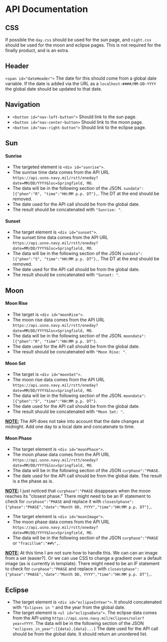 # API Documentation

## CSS
If possible the `day.css` should be used for the sun page, and
`night.css` should be used for the moon and eclipse pages.
This is not required for the finally product, and is an extra.

## Header
`<span id="dateHeader">` The date for this should come from a global date variable.
If the date is added via the URL as a `localhost:####/MM-DD-YYYY` the global date should be updated 
to that date.

## Navigation
* `<button id="nav-left-button">` Should link to the sun page.
* `<button id="nav-center-button>` Should link to the moon page.
* `<button id="nav-right-button">` Should link to the eclipse page.

## Sun
#### Sunrise
* The targeted element is `<div id="sunrise">`.
* The sunrise time data comes from the API URL
`https://api.usno.navy.mil/rstt/oneday?date=MM/DD/YYYY&loc=Springfield, MO`.
* The data will be in the following section of the JSON.
`sundata":[{"phen":"R", "time":"HH:MM p.p. DT"},`. The DT at the end should be removed.
* The date used for the API call should be from the global date.
* The result should be concatenated with `"Sunrise: "`.

#### Sunset
* The target element is `<div id="sunset">`.
* The sunset time data comes from the API URL
`https://api.usno.navy.mil/rstt/oneday?date=MM/DD/YYYY&loc=Springfield, MO`.
* The data will be in the following section of the JSON
`sundata":[{"phen":"S", "time":"HH:MM p.p. DT"},`. The DT at the end should be removed.
* The date used for the API call should be from the global date.
* The result should be concatenated with `"Sunset: "`.

## Moon
#### Moon Rise
* The target is `<div id="moonRise">`.
* The moon rise data comes from the API URL
`https://api.usno.navy.mil/rstt/oneday?date=MM/DD/YYYY&loc=Springfield, MO`.
* The data will be in the following section of the JSON.
`moondata":[{"phen":"R", "time":"HH:MM p.p. DT"}`.
* The date used for the API call should be from the global date.
* The result should be concatenated with `"Moon Rise: "`.

#### Moon Set
* The target is `<div id="moonSet">`.
* The moon rise data comes from the API URL
`https://api.usno.navy.mil/rstt/oneday?date=MM/DD/YYYY&loc=Springfield, MO`.
* The data will be in the following section of the JSON.
`moondata":[{"phen":"S", "time":"HH:MM p.p. DT"}`.
* The date used for the API call should be from the global date.
* The result should be concatenated
with `"Moon Set: "`.

<u>**NOTE:**</u> The API does not take into account that the date changes at midnight. Add one day to a 
local date and concatenate to time.

#### Moon Phase
* The target element is `<div id="moonPhase">`.
* The moon phase data comes from the API URL
`https://api.usno.navy.mil/rstt/oneday?date=MM/DD/YYYY&loc=Springfield, MO`.
* The data will be in the following section of the JSON
`curphase":"PHASE`.
* The date used for the API call should be from the global date. The result is a the phase as is.

<u>**NOTE:**</u> I just noticed that `curphase":"PHASE` disappears when the moon reaches its "closest phase."
There might need to be an IF statement to check for `curphase":"PHASE` and replace it with
`closestphase":{"phase":"PHASE","date":"Month DD, YYYY","time":"HH:MM p.p. DT"},`.

* The target element is `<div id="moonImage">`.
* The moon phase data comes from the API URL
`https://api.usno.navy.mil/rstt/oneday?date=MM/DD/YYYY&loc=Springfield, MO`.
* The data will be in the following section of the JSON
`curphase":"PHASE` or `"fracillum":"##%",`.

<u>**NOTE:**</u> At this time I am not sure how to handle this. We can can an image from a set (easier?).
Or we can use CSS to change a gradient over a default image (as is currently in template). There might need to 
be an IF statement to check for `curphase":"PHASE` and replace it with
`closestphase":{"phase":"PHASE","date":"Month DD, YYYY","time":"HH:MM p.p. DT"},`.


## Eclipse
* The target element is `<div id="eclipseInYear">`. It should concatenated with `"Eclipses in "` 
and the year from the global date.
* The target element is `<ul id="eclipseData">`. The eclipse data comes from the API using
`https://api.usno.navy.mil/eclipses/solar?year=YYYY`.
The data will be in the following section of the JSON
`"eclipses_in_year":[{data},{data}...]`
The date used for the API call should be from the global date. It should return an unordered list.